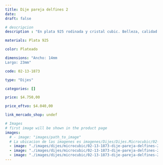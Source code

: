 ```yaml
---
title: Dije pareja delfines 2
date: 
draft: false

# descripcion
description : "En plata 925 rodinada y cristal cubic. Belleza, calidad y delicadeza."

materials: Plata 925

color: Plateado

dimensions: "Ancho: 14mm 
Largo: 23mm"

code: 02-13-1873

type: "Dijes"

categories: []

price: $4.750,00

price_eftvo: $4.040,00

link_mercado_shop: undef

# Images
# first image will be shown in the product page
images:
  # - image: "images/path_to_image"
  # La ubicacion de las imagenes es imagenes/Dijes/Dijes.Microcubic/02-13-1873-dije-pareja-delfines-2
  - image: "./images/dijes/microcubic/02-13-1873-dije-pareja-delfines-2_a.jpg"
  - image: "./images/dijes/microcubic/02-13-1873-dije-pareja-delfines-2_b.jpg"
  - image: "./images/dijes/microcubic/02-13-1873-dije-pareja-delfines-2_c.jpg"
---
```

